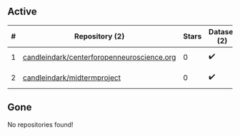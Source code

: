 ## Active
| # | Repository (2) | Stars | Dataset (2) | `run` | `containers-run` | Last Modified |
| --- | --- | --- | --- | --- | --- | --- |
| 1 | [candleindark/centerforopenneuroscience.org](https://github.com/candleindark/centerforopenneuroscience.org) | 0 | :heavy_check_mark: |  |  | 2024-12-11 07:34:21+00:00 |
| 2 | [candleindark/midtermproject](https://github.com/candleindark/midtermproject) | 0 | :heavy_check_mark: |  |  | 2022-12-20 01:42:04+00:00 |

## Gone
No repositories found!
